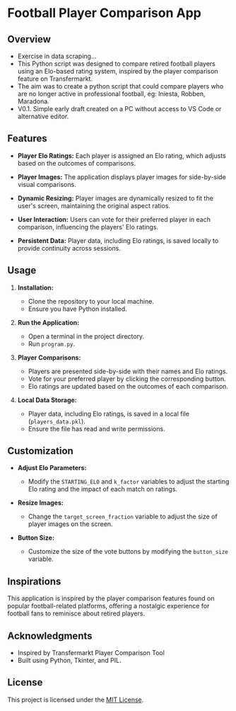 # Football Player Comparison App

## Overview
- Exercise in data scraping...
- This Python script was designed to compare retired football players using an Elo-based rating system, inspired by the player comparison feature on Transfermarkt.
- The aim was to create a python script that could compare players who are no longer active in professional football, eg: Iniesta, Robben, Maradona.
- V0.1. Simple early draft created on a PC without access to VS Code or alternative editor. 


## Features

- **Player Elo Ratings:** Each player is assigned an Elo rating, which adjusts based on the outcomes of comparisons.
  
- **Player Images:** The application displays player images for side-by-side visual comparisons.

- **Dynamic Resizing:** Player images are dynamically resized to fit the user's screen, maintaining the original aspect ratios.

- **User Interaction:** Users can vote for their preferred player in each comparison, influencing the players' Elo ratings.

- **Persistent Data:** Player data, including Elo ratings, is saved locally to provide continuity across sessions.

## Usage

1. **Installation:**
    - Clone the repository to your local machine.
    - Ensure you have Python installed.

2. **Run the Application:**
    - Open a terminal in the project directory.
    - Run `program.py`.

3. **Player Comparisons:**
    - Players are presented side-by-side with their names and Elo ratings.
    - Vote for your preferred player by clicking the corresponding button.
    - Elo ratings are updated based on the outcomes of each comparison.

4. **Local Data Storage:**
    - Player data, including Elo ratings, is saved in a local file (`players_data.pkl`).
    - Ensure the file has read and write permissions.

## Customization

- **Adjust Elo Parameters:**
    - Modify the `STARTING_ELO` and `k_factor` variables to adjust the starting Elo rating and the impact of each match on ratings.

- **Resize Images:**
    - Change the `target_screen_fraction` variable to adjust the size of player images on the screen.

- **Button Size:**
    - Customize the size of the vote buttons by modifying the `button_size` variable.

## Inspirations

This application is inspired by the player comparison features found on popular football-related platforms, offering a nostalgic experience for football fans to reminisce about retired players.

## Acknowledgments

- Inspired by Transfermarkt Player Comparison Tool
- Built using Python, Tkinter, and PIL.

## License

This project is licensed under the [MIT License](LICENSE).
